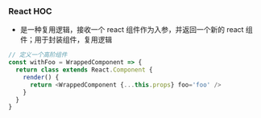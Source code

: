### React HOC

- 是一种复用逻辑，接收一个 react 组件作为入参，并返回一个新的 react 组件；用于封装组件，复用逻辑

```js
// 定义一个高阶组件
const withFoo = WrappedComponent => {
  return class extends React.Component {
    render() {
      return <WrappedComponent {...this.props} foo='foo' />
    }
  }
}
```
